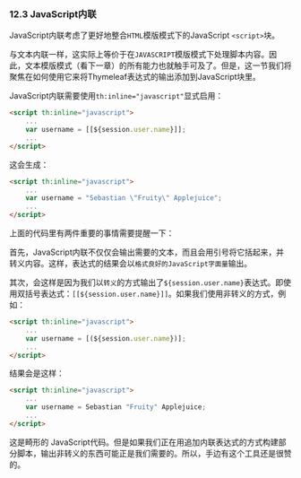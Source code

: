 ### 12.3 JavaScript内联

JavaScript内联考虑了更好地整合`HTML`模版模式下的JavaScript `<script>`块。

与文本内联一样，这实际上等价于在`JAVASCRIPT`模版模式下处理脚本内容。因此，文本模版模式（看下一章）的所有能力也就触手可及了。但是，这一节我们将聚焦在如何使用它来将Thymeleaf表达式的输出添加到JavaScript块里。

JavaScript内联需要使用`th:inline="javascript"`显式启用：
```html
<script th:inline="javascript">
    ...
    var username = [[${session.user.name}]];
    ...
</script>
```
这会生成：
```html
<script th:inline="javascript">
    ...
    var username = "Sebastian \"Fruity\" Applejuice";
    ...
</script>
```
上面的代码里有两件重要的事情需要提醒一下：

首先，JavaScript内联不仅仅会输出需要的文本，而且会用引号将它括起来，并转义内容。这样，表达式的结果会以`格式良好的JavaScript字面量`输出。

其次，会这样是因为我们以`转义`的方式输出了`${session.user.name}`表达式。即使用双括号表达式：`[[${session.user.name}]]`。如果我们使用非转义的方式，例如：
```html
<script th:inline="javascript">
    ...
    var username = [(${session.user.name})];
    ...
</script>
```
结果会是这样：
```html
<script th:inline="javascript">
    ...
    var username = Sebastian "Fruity" Applejuice;
    ...
</script>
```
这是畸形的 JavaScript代码。但是如果我们正在用追加内联表达式的方式构建部分脚本，输出非转义的东西可能正是我们需要的。所以，手边有这个工具还是很赞的。
